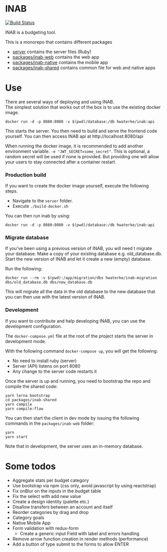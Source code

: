 # INAB

[![Build Status](https://img.shields.io/travis/hwaterke/inab/master.svg?style=flat-square)](https://travis-ci.org/hwaterke/inab)

INAB is a budgeting tool.

This is a monorepo that contains different packages

* [server](server) contains the server files (Ruby)
* [packages/inab-web](packages/inab-web) contains the web app
* [packages/inab-native](packages/inab-native) contains the mobile app
* [packages/inab-shared](packages/inab-shared) contains common file for web and native apps

# Use

There are several ways of deploying and using INAB.  
The simplest solution that works out of the box is to use the existing docker image.

```
docker run -d -p 8080:8080 -v $(pwd)/database:/db hwaterke/inab:api
```

This starts the server. You then need to build and serve the frontend code yourself.
You can then access INAB api at http://localhost:8080/api

When running the docker image, it is recommended to add another environment variable.
`-e "JWT_SECRET=some_secret"`.
This is optional, a random secret will be used if none is provided.
But providing one will allow your users to stay connected after a container restart.

### Production build

If you want to create the docker image yourself, execute the following steps.

* Navigate to the `server` folder.
* Execute `./build-docker.sh`

You can then run inab by using:

```
docker run -d -p 8080:8080 -v $(pwd)/database:/db hwaterke/inab:api
```

### Migrate database

If you've been using a previous version of INAB, you will need t migrate your database.
Make a copy of your existing database e.g. old_database.db.
Start the new version of INAB and let it create a new (empty) database.

Run the following:

```
docker run --rm -v $(pwd):/app/migration/dbs hwaterke/inab-migration dbs/old_database.db dbs/new_database.db
```

This will migrate all the data in the old database to the new database that you can then use with the latest version of INAB.

### Development

If you want to contribute and help developing INAB, you can use the development configuration.

The `docker-compose.yml` file at the root of the project starts the server in development mode.

With the following command `docker-compose up`, you will get the following:

* No need to install ruby (server)
* Server (API) listens on port 8080
* Any change to the server code restarts it

Once the server is up and running, you need to bootstrap the repo and compile the shared code:

```
yarn lerna bootstrap
cd packages/inab-shared
yarn compile
yarn compile:flow
```

You can then start the client in dev mode by issuing the following commands in the `packages/inab-web` folder:

```
yarn
yarn start
```

Note that in development, the server uses an in-memory database.

# Some todos

* Aggregate stats per budget category
* Use bootstrap via npm (css only, avoid javascript by using reactstrap)
* Fix onBlur on the inputs in the budget table
* Fix the select with add new value
* Create a design identity (palette etc.)
* Disallow transfers between an account and itself
* Reorder categories by drag and drop
* Category goals
* Native Mobile App
* Form validation with redux-form
  * Create a generic input Field with label and errors handling
* Remove arrow function creation in render methods (performance)
* Add a button of type submit to the forms to allow ENTER
